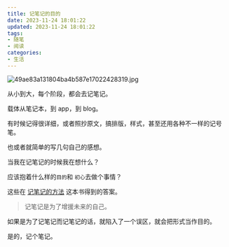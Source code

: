 ```yaml
---
title: 记笔记的目的
date: 2023-11-24 18:01:22
updated: 2023-11-24 18:01:22
tags:
- 随笔
- 阅读
categories:
- 生活
---
```


![49ae83a131804ba4b587e17022428319.jpg](https://s2.loli.net/2023/11/24/spluR6VnCOBqYxU.jpg)

从小到大，每个阶段，都会去记笔记。

载体从笔记本，到 app，到 blog。

有时候记得很详细，或者照抄原文，搞排版，样式，甚至还用各种不一样的记号笔。

也或者就简单的写几句自己的感想。

当我在记笔记的时候我在想什么？

应该抱着什么样的`目的`和 `初心`去做个事情？

这些在 [记笔记的方法](https://book.douban.com/subject/36615020/) 这本书得到的答案。

> 记笔记是为了增援未来的自己。

如果是为了记笔记而记笔记的话，就陷入了一个误区，就会把形式当作目的。

是的，记个笔记。
